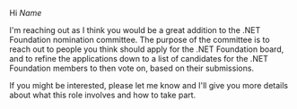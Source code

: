 Hi _Name_

I'm reaching out as I think you would be a great addition to the .NET Foundation nomination committee. The purpose of the committee is to reach out to people you think should apply for the .NET Foundation board, and to refine the applications down to a list of candidates for the .NET Foundation members to then vote on, based on their submissions.

If you might be interested, please let me know and I'll give you more details about what this role involves and how to take part.